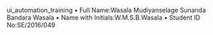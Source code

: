 ui_automation_training
• Full Name:Wasala Mudiyanselage Sunanda Bandara Wasala
• Name with Initials:W.M.S.B.Wasala
• Student ID No:SE/2016/049
